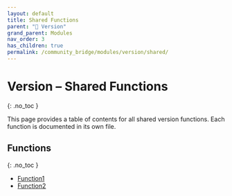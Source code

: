 ```yaml
---
layout: default
title: Shared Functions
parent: "🔢 Version"
grand_parent: Modules
nav_order: 3
has_children: true
permalink: /community_bridge/modules/version/shared/
---
```


# Version – Shared Functions
{: .no_toc }

This page provides a table of contents for all shared version functions. Each function is documented in its own file.

## Functions
{: .no_toc }

- [Function1](shared/Function1.md)
- [Function2](shared/Function2.md)
